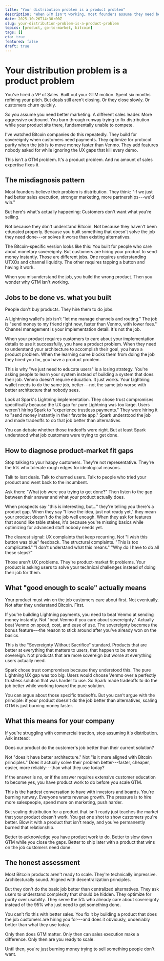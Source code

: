 ```yaml
---
title: "Your distribution problem is a product problem"
description: "When GTM isn't working, most founders assume they need better sales execution. Usually they need a better product."
date: 2025-10-26T14:30:00Z
slug: your-distribution-problem-is-a-product-problem
topics: [product, go-to-market, bitcoin]
tags: []
cta: true
featured: false
draft: true
---
```


# Your distribution problem is a product problem

You've hired a VP of Sales. Built out your GTM motion. Spent six months refining your pitch. But deals still aren't closing. Or they close slowly. Or customers churn quickly.

So you assume you need better marketing. A different sales leader. More aggressive outbound. You burn through runway trying to fix distribution while your product sits there, fundamentally unable to compete.

I've watched Bitcoin companies do this repeatedly. They build for sovereignty when customers need payments. They optimize for protocol purity when the job is to move money faster than Venmo. They add features nobody asked for while ignoring the UX gaps that kill every demo.

This isn't a GTM problem. It's a product problem. And no amount of sales expertise fixes it.

## The misdiagnosis pattern

Most founders believe their problem is distribution. They think: "If we just had better sales execution, stronger marketing, more partnerships---we'd win."

But here's what's actually happening: Customers don't want what you're selling.

Not because they don't understand Bitcoin. Not because they haven't been educated properly. Because you built something that doesn't solve the job they need done---or solves it worse than existing alternatives.

The Bitcoin-specific version looks like this: You built for people who care about monetary sovereignty. But customers are hiring your product to send money instantly. Those are different jobs. One requires understanding UTXOs and channel liquidity. The other requires tapping a button and having it work.

When you misunderstand the job, you build the wrong product. Then you wonder why GTM isn't working.

## Jobs to be done vs. what you built

People don't buy products. They hire them to do jobs.

A Lightning wallet's job isn't "let me manage channels and routing." The job is "send money to my friend right now, faster than Venmo, with lower fees." Channel management is your implementation detail. It's not the job.

When your product requires customers to care about your implementation details to use it successfully, you have a product problem. When they need to understand your architecture to accomplish their goal, you have a product problem. When the learning curve blocks them from doing the job they hired you for, you have a product problem.

This is why "we just need to educate users" is a losing strategy. You're asking people to learn your system instead of building a system that does their job. Venmo doesn't require education. It just works. Your Lightning wallet needs to do the same job, better---not the same job worse with better architecture that nobody sees.

Look at Spark's Lightning implementation. They chose trust compromises specifically because the UX gap for pure Lightning was too large. Users weren't hiring Spark to "experience trustless payments." They were hiring it to "send money instantly in their favorite app." Spark understood the job and made tradeoffs to do that job better than alternatives.

You can debate whether those tradeoffs were right. But at least Spark understood what job customers were trying to get done.

## How to diagnose product-market fit gaps

Stop talking to your happy customers. They're not representative. They're the 5% who tolerate rough edges for ideological reasons.

Talk to lost deals. Talk to churned users. Talk to people who tried your product and went back to the incumbent.

Ask them: "What job were you trying to get done?" Then listen to the gap between their answer and what your product actually does.

When prospects say "this is interesting, but..." they're telling you there's a product gap. When they say "I love the idea, just not ready yet," they mean your product doesn't do the job well enough. When they ask for features that sound like table stakes, it's because you're missing basics while optimizing for advanced stuff nobody needs yet.

The clearest signal: UX complaints that keep recurring. Not "I wish this button was blue" feedback. The structural complaints. "This is too complicated." "I don't understand what this means." "Why do I have to do all these steps?"

Those aren't UX problems. They're product-market fit problems. Your product is asking users to solve your technical challenges instead of doing their job for them.

## What "good enough to scale" actually means

Your product must win on the job customers care about first. Not eventually. Not after they understand Bitcoin. First.

If you're building Lightning payments, you need to beat Venmo at sending money instantly. Not "beat Venmo if you care about sovereignty." Actually beat Venmo on speed, cost, and ease of use. The sovereignty becomes the bonus feature---the reason to stick around after you've already won on the basics.

This is the "Sovereignty Without Sacrifice" standard. Products that are better at everything that matters to users, that happen to be more sovereign. Not products that are more sovereign but worse at everything users actually need.

Spark chose trust compromises because they understood this. The pure Lightning UX gap was too big. Users would choose Venmo over a perfectly trustless solution that was harder to use. So Spark made tradeoffs to do the job better while working toward the pure solution.

You can argue about those specific tradeoffs. But you can't argue with the principle: if your product doesn't do the job better than alternatives, scaling GTM is just burning money faster.

## What this means for your company

If you're struggling with commercial traction, stop assuming it's distribution. Ask instead:

Does our product do the customer's job better than their current solution?

Not "does it have better architecture." Not "is it more aligned with Bitcoin principles." Does it actually solve their problem better---faster, cheaper, easier, more reliably---than what they use today?

If the answer is no, or if the answer requires extensive customer education to become yes, you have product work to do before you scale GTM.

This is the hardest conversation to have with investors and boards. You're burning runway. Everyone wants revenue growth. The pressure is to hire more salespeople, spend more on marketing, push harder.

But scaling distribution for a product that isn't ready just teaches the market that your product doesn't work. You get one shot to show customers you're better. Blow it with a product that isn't ready, and you've permanently burned that relationship.

Better to acknowledge you have product work to do. Better to slow down GTM while you close the gaps. Better to ship later with a product that wins on the job customers need done.

## The honest assessment

Most Bitcoin products aren't ready to scale. They're technically impressive. Architecturally sound. Aligned with decentralization principles.

But they don't do the basic job better than centralized alternatives. They ask users to understand complexity that should be hidden. They optimize for purity over usability. They serve the 5% who already care about sovereignty instead of the 95% who just need to get something done.

You can't fix this with better sales. You fix it by building a product that does the job customers are hiring you for---and does it obviously, undeniably better than what they use today.

Only then does GTM matter. Only then can sales execution make a difference. Only then are you ready to scale.

Until then, you're just burning money trying to sell something people don't want.

